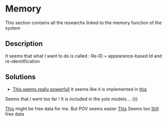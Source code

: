 # Memory

This section contains all the researchs linked to the memory function of the system

## Description

It seems that what I want to do is called : Re-ID = appearance-based Id and re-identitfication

## Solutions

- [This seems really powerfull](https://github.com/FoundationVision/ByteTrack)
It seems like it is implemented in [this](https://github.com/mikel-brostrom/boxmot)

Seems that I went too far ! It is included in the yolo models... :)))


[This](https://www.youtube.com/watch?v=uztqWOms5bo) might be free data for me. But POV seems easier
[This](https://www.youtube.com/watch?v=XlnO4sOqtNA) Seems too
[Still](https://youtu.be/vVl2E1Wapyc?si=_I3FbbeEGsTmF2RD&t=306) free data
